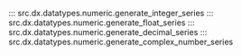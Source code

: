 ::: src.dx.datatypes.numeric.generate_integer_series
::: src.dx.datatypes.numeric.generate_float_series
::: src.dx.datatypes.numeric.generate_decimal_series
::: src.dx.datatypes.numeric.generate_complex_number_series